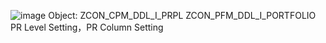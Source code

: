 ![image](https://github.com/user-attachments/assets/5dcf2549-5484-4ade-80e8-a711f3f14c15)
Object: ZCON_CPM_DDL_I_PRPL
ZCON_PFM_DDL_I_PORTFOLIO
PR Level Setting，PR Column Setting
